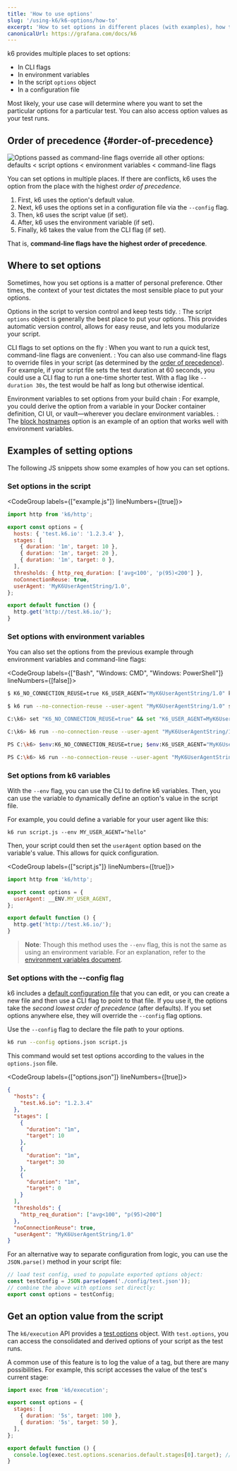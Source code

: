```yaml
---
title: 'How to use options'
slug: '/using-k6/k6-options/how-to'
excerpt: 'How to set options in different places (with examples), how to override options, and how to access the value of an option as the test runs.'
canonicalUrl: https://grafana.com/docs/k6
---
```


k6 provides multiple places to set options:

- In CLI flags
- In environment variables
- In the script `options` object
- In a configuration file

Most likely, your use case will determine where you want to set the particular options for a particular test.
You can also access option values as your test runs.

## Order of precedence {#order-of-precedence}

![Options passed as command-line flags override all other options: defaults < script options < environment variables < command-line flags](../images/Options/order-of-precedence.png)

You can set options in multiple places.
If there are conflicts, k6 uses the option from the place with the highest _order of precedence_.

1. First, k6 uses the option's default value.
1. Next, k6 uses the options set in a configuration file via the `--config` flag.
1. Then, k6 uses the script value (if set).
1. After, k6 uses the environment variable (if set). 
1. Finally, k6 takes the value from the CLI flag (if set). 

That is, **command-line flags have the highest order of precedence**.

## Where to set options

Sometimes, how you set options is a matter of personal preference.
Other times, the context of your test dictates the most sensible place to put your options.

<DescriptionList>

Options in the script to version control and keep tests tidy.
: The script `options` object is generally the best place to put your options.
This provides automatic version control, allows for easy reuse, and lets you modularize your script.

CLI flags to set options on the fly
: When you want to run a quick test, command-line flags are convenient.
: You can also use command-line flags to override files in your script (as determined by the [order of precedence](#order-of-precedence)).
  For example, if your script file sets the test duration at 60 seconds, you could use a CLI flag to run a one-time shorter test.
  With a flag like `--duration 30s`, the test would be half as long but otherwise identical.

Environment variables to set options from your build chain
: For example, you could derive the option from a variable in your Docker container definition, CI UI, or vault&mdash;wherever you declare environment variables.
: The [block hostnames](/using-k6/k6-options/reference#block-hostnames) option is an example of an option that works well with environment variables.

</DescriptionList>

## Examples of setting options

The following JS snippets show some examples of how you can set options.

### Set options in the script

<CodeGroup labels={["example.js"]} lineNumbers={[true]}>

```javascript
import http from 'k6/http';

export const options = {
  hosts: { 'test.k6.io': '1.2.3.4' },
  stages: [
    { duration: '1m', target: 10 },
    { duration: '1m', target: 20 },
    { duration: '1m', target: 0 },
  ],
  thresholds: { http_req_duration: ['avg<100', 'p(95)<200'] },
  noConnectionReuse: true,
  userAgent: 'MyK6UserAgentString/1.0',
};

export default function () {
  http.get('http://test.k6.io/');
}
```

</CodeGroup>


### Set options with environment variables

You can also set the options from the previous example through environment variables and command-line flags:

<CodeGroup labels={["Bash", "Windows: CMD", "Windows: PowerShell"]} lineNumbers={[false]}>

```bash
$ K6_NO_CONNECTION_REUSE=true K6_USER_AGENT="MyK6UserAgentString/1.0" k6 run script.js

$ k6 run --no-connection-reuse --user-agent "MyK6UserAgentString/1.0" script.js
```

```bash
C:\k6> set "K6_NO_CONNECTION_REUSE=true" && set "K6_USER_AGENT=MyK6UserAgentString/1.0" && k6 run script.js

C:\k6> k6 run --no-connection-reuse --user-agent "MyK6UserAgentString/1.0" script.js
```

```bash
PS C:\k6> $env:K6_NO_CONNECTION_REUSE=true; $env:K6_USER_AGENT="MyK6UserAgentString/1.0"; k6 run script.js

PS C:\k6> k6 run --no-connection-reuse --user-agent "MyK6UserAgentString/1.0" script.js
```

</CodeGroup>

### Set options from k6 variables

With the `--env` flag, you can use the CLI to define k6 variables.
Then, you can use the variable to dynamically define an option's value in the script file.

For example, you could define a variable for your user agent like this:

```
k6 run script.js --env MY_USER_AGENT="hello"
```

Then, your script could then set the `userAgent` option based on the variable's value.
This allows for quick configuration.

<CodeGroup labels={["script.js"]} lineNumbers={[true]}>

```javascript
import http from 'k6/http';

export const options = {
  userAgent: __ENV.MY_USER_AGENT,
};

export default function () {
  http.get('http://test.k6.io/');
}
```

</CodeGroup>

> **Note**: Though this method uses the `--env` flag, this is not the same as using an environment variable.
> For an explanation, refer to the [environment variables document](/using-k6/environment-variables).

### Set options with the --config flag

k6 includes a [default configuration file](/using-k6/k6-options/reference/#config) that you can edit, or you can create a new file and then use a CLI flag to point to that file. 
If you use it, the options take the _second lowest order of precedence_ (after defaults).
If you set options anywhere else, they will override the `--config` flag options.  

Use the `--config` flag to declare the file path to your options.

```bash
k6 run --config options.json script.js
```

This command would set test options according to the values in the `options.json` file.

<CodeGroup labels={["options.json"]} lineNumbers={[true]}>

```json
{
  "hosts": {
    "test.k6.io": "1.2.3.4"
  },
  "stages": [
    {
      "duration": "1m",
      "target": 10
    },
    {
      "duration": "1m",
      "target": 30
    },
    {
      "duration": "1m",
      "target": 0
    }
  ],
  "thresholds": {
    "http_req_duration": ["avg<100", "p(95)<200"]
  },
  "noConnectionReuse": true,
  "userAgent": "MyK6UserAgentString/1.0"
}
```

</CodeGroup>

For an alternative way to separate configuration from logic, you can use the `JSON.parse()` method in your script file:

```javascript
// load test config, used to populate exported options object:
const testConfig = JSON.parse(open('./config/test.json'));
// combine the above with options set directly:
export const options = testConfig;
```

## Get an option value from the script

The `k6/execution` API provides a [test.options](/javascript-api/k6-execution/#test) object.
With `test.options`, you can access the consolidated and derived options of your script as the test runs.

A common use of this feature is to log the value of a tag, but there are many possibilities.
For example, this script accesses the value of the test's current stage:

<CodeGroup>

```javascript
import exec from 'k6/execution';

export const options = {
  stages: [
    { duration: '5s', target: 100 },
    { duration: '5s', target: 50 },
  ],
};

export default function () {
  console.log(exec.test.options.scenarios.default.stages[0].target); // 100
}
```

</CodeGroup>

<br/>
